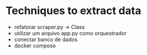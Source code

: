 # Techniques to extract data #

- refatorar scraper.py -> Class
- utilizar um arquivo app.py como orquestrador
- conectar banco de dados
- docker compose
